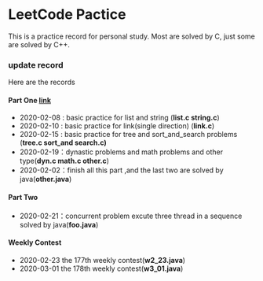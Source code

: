 # LeetCode Pactice

This is a practice record for personal study.  Most are solved by C, just some are solved by C++.

### update record

Here are the records

#### Part One  [link](https://leetcode-cn.com/explore/interview/card/top-interview-questions-easy/)

+ 2020-02-08 : basic practice for list and string                (**list.c string.c**)
+ 2020-02-10  : basic practice for link(single direction)     (**link.c**)
+ 2020-02-15  : basic practice for tree and sort_and_search problems (**tree.c sort_and search.c)**
+ 2020-02-19：dynastic problems and math problems and other type(**dyn.c math.c other.c**)
+ 2020-02-02：finish all this part ,and the last two are solved by java(**other.java**)

#### Part Two 

+ 2020-02-21：concurrent problem  excute three thread in a sequence solved by java(**foo.java**)

#### Weekly Contest

+ 2020-02-23 the 177th weekly contest(**w2_23.java**)
+ 2020-03-01 the 178th weekly contest(**w3_01.java**)

